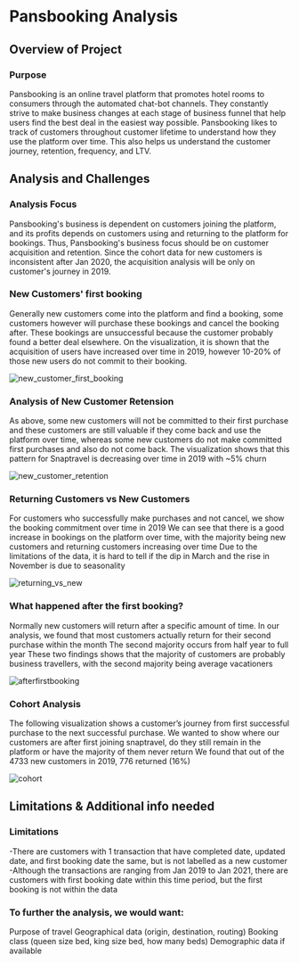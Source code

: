 # Pansbooking Analysis

## Overview of Project

### Purpose
Pansbooking is an online travel platform that promotes hotel rooms to consumers through the automated chat-bot channels. They constantly strive to make business
changes at each stage of business funnel that help users find the best deal in the easiest way possible.
Pansbooking likes to track of customers throughout customer lifetime to understand how they use the platform over time. This also helps us understand the customer journey, retention, frequency, and LTV.

## Analysis and Challenges

### Analysis Focus
Pansbooking's business is dependent on customers joining the platform, and its profits depends on customers using and returning to the platform for bookings. Thus, Pansbooking's business focus should be on customer acquisition and retention. Since the cohort data for new customers is inconsistent after Jan 2020, the acquisition analysis will be only on customer's journey in 2019.

### New Customers' first booking
Generally new customers come into the platform and find a booking, some customers however will purchase these bookings and cancel the booking after. These bookings are unsuccessful because the customer probably found a better deal elsewhere. 
On the visualization, it is shown that the acquisition of users have increased over time in 2019, however 10-20% of those new users do not commit to their booking.

![new_customer_first_booking](https://user-images.githubusercontent.com/67567087/148623930-c9029f1a-e5fb-4b77-8f14-8795fd9efb8b.PNG)

### Analysis of New Customer Retension 
As above, some new customers will not be committed to their first purchase and these customers are still valuable if they come back and use the platform over time, whereas some new customers do not make committed first purchases and also do not come back.
The visualization shows that this pattern for Snaptravel is decreasing over time in 2019 with ~5% churn

![new_customer_retention](https://user-images.githubusercontent.com/67567087/148624047-c1df286c-bd65-461c-bd92-86526899abe4.PNG)

### Returning Customers vs New Customers
For customers who successfully make purchases and not cancel, we show the booking commitment over time in 2019
We can see that there is a good increase in bookings on the platform over time, with the majority being new customers and returning customers increasing over time
Due to the limitations of the data, it is hard to tell if the dip in March and the rise in November is due to seasonality

![returning_vs_new](https://user-images.githubusercontent.com/67567087/148624157-0a4fffee-9a88-42ea-9cc3-1d1fd413ca82.PNG)

### What happened after the first booking?
Normally new customers will return after a specific amount of time. In our analysis, we found that most customers actually return for their second purchase within the month
The second majority occurs from half year to full year
These two findings shows that the majority of customers are probably business travellers, with the second majority being average vacationers

![afterfirstbooking](https://user-images.githubusercontent.com/67567087/148624240-ddfb6341-f2e4-4e34-8fc7-9f6b05445469.PNG)

### Cohort Analysis
The following visualization shows a customer’s journey from first successful purchase to the next successful purchase.
We wanted to show where our customers are after first joining snaptravel, do they still remain in the platform or have the majority of them never return
We found that out of the 4733 new customers in 2019, 776 returned (16%)

![cohort](https://user-images.githubusercontent.com/67567087/148624315-27fa0869-7643-4d44-b1eb-2aa63a82c62b.PNG)

## Limitations & Additional info needed 

### Limitations
  -There are customers with 1 transaction that have completed date, updated date, and first booking date the same, but is not labelled as a new customer
  -Although the transactions are ranging from Jan 2019 to Jan 2021, there are customers with first booking date within this time period, but the first booking is not within the    data
### To further the analysis, we would want:
Purpose of travel
Geographical data (origin, destination, routing)
Booking class (queen size bed, king size bed, how many beds)
Demographic data if available



